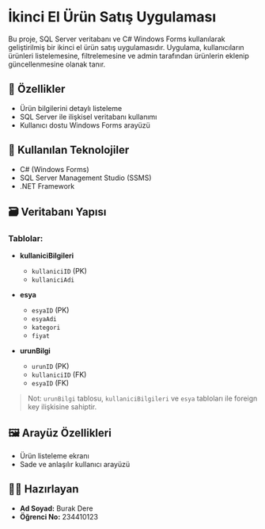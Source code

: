 # İkinci El Ürün Satış Uygulaması

Bu proje, SQL Server veritabanı ve C# Windows Forms kullanılarak geliştirilmiş bir ikinci el ürün satış uygulamasıdır. Uygulama, kullanıcıların ürünleri listelemesine, filtrelemesine ve admin tarafından ürünlerin eklenip güncellenmesine olanak tanır.

## 📌 Özellikler

- Ürün bilgilerini detaylı listeleme
- SQL Server ile ilişkisel veritabanı kullanımı
- Kullanıcı dostu Windows Forms arayüzü

## 🧱 Kullanılan Teknolojiler

- C# (Windows Forms)
- SQL Server Management Studio (SSMS)
- .NET Framework

## 🗃️ Veritabanı Yapısı

### Tablolar:

- **kullaniciBilgileri**
  - `kullaniciID` (PK)
  - `kullaniciAdi`
- **esya**
  - `esyaID` (PK)
  - `esyaAdi`
  - `kategori`
  - `fiyat`

- **urunBilgi**
  - `urunID` (PK)
  - `kullaniciID` (FK)
  - `esyaID` (FK)

> Not: `urunBilgi` tablosu, `kullaniciBilgileri` ve `esya` tabloları ile foreign key ilişkisine sahiptir.

## 🖼️ Arayüz Özellikleri

- Ürün listeleme ekranı
- Sade ve anlaşılır kullanıcı arayüzü

## 👨‍💻 Hazırlayan

- **Ad Soyad:** Burak Dere  
- **Öğrenci No:** 234410123
